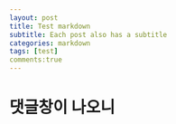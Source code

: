 ```yaml
---
layout: post
title: Test markdown
subtitle: Each post also has a subtitle
categories: markdown
tags: [test]
comments:true
---
```

# 댓글창이 나오니
